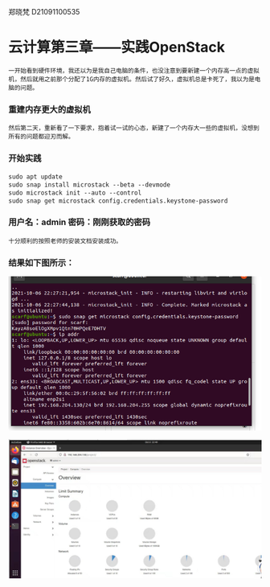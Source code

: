 郑晓梵  D21091100535 

# 云计算第三章——实践OpenStack

	一开始看到硬件环境，我还以为是我自己电脑的条件，也没注意到要新建一个内存高一点的虚拟机，然后就用之前那个分配了1G内存的虚拟机。然后试了好久，虚拟机总是卡死了，我以为是电脑的问题。
### 重建内存更大的虚拟机
	然后第二天，重新看了一下要求，抱着试一试的心态，新建了一个内存大一些的虚拟机，没想到所有的问题都迎刃而解。
### 开始实践
	sudo apt update
	sudo snap install microstack --beta --devmode
	sudo microstack init --auto --control
	sudo snap get microstack config.credentials.keystone-password
### 用户名：admin 密码：刚刚获取的密码

	十分顺利的按照老师的安装文档安装成功。
### 结果如下图所示：

![](https://raw.githubusercontent.com/joyfulscarf/-9.7/main/%E5%BE%AE%E4%BF%A1%E5%9B%BE%E7%89%87_20211215003708.png)

![](https://raw.githubusercontent.com/joyfulscarf/-9.7/main/%E5%BE%AE%E4%BF%A1%E5%9B%BE%E7%89%87_20211215003332.jpg)


